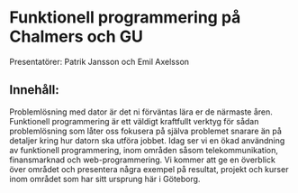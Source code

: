 # Funktionell programmering på Chalmers och GU

Presentatörer: Patrik Jansson och Emil Axelsson

## Innehåll:

Problemlösning med dator är det ni förväntas lära er de närmaste åren. Funktionell programmering är ett väldigt kraftfullt verktyg för sådan problemlösning som låter oss fokusera på själva problemet snarare än på detaljer kring hur datorn ska utföra jobbet. Idag ser vi en ökad användning av funktionell programmering, inom områden såsom telekommunikation, finansmarknad och web-programmering. Vi kommer att ge en överblick över området och presentera några exempel på resultat, projekt och kurser inom området som har sitt ursprung här i Göteborg.
